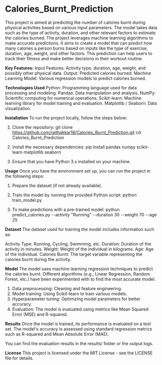 # Calories_Burnt_Prediction

This project is aimed at predicting the number of calories burnt during physical activities based on various input parameters. The model takes data such as the type of activity, duration, and other relevant factors to estimate the calories burned. The project leverages machine learning algorithms to make accurate predictions. It aims to create a model that can predict how many calories a person burns based on inputs like the type of exercise, duration, age, weight, and other factors. This prediction can help users to track their fitness and make better decisions in their workout routine.

**Key Features:**
Input Features: Activity type, duration, age, weight, and possibly other physical data.
Output: Predicted calories burned.
Machine Learning Model: Various regression models to predict calories burned.

**Technologies Used**
Python: Programming language used for data processing and modeling.
Pandas: Data manipulation and analysis.
NumPy: Scientific computing for numerical operations.
Scikit-learn: Machine learning library for model training and evaluation.
Matplotlib / Seaborn: Data visualization.

**Installation**
To run the project locally, follow the steps below:
1. Clone the repository:
   git clone https://github.com/rajthakkar18/Calories_Burnt_Prediction.git
      cd Calories_Burnt_Prediction

2. Install the necessary dependencies:
pip install pandas numpy scikit-learn matplotlib seaborn

3. Ensure that you have Python 3.x installed on your machine.

**Usage**
Once you have the environment set up, you can run the project in the following steps:

1. Prepare the dataset (if not already available).

2. Train the model by running the provided Python script:
  python train_model.py

3. To make predictions with a pre-trained model:
  python predict_calories.py --activity "Running" --duration 30 --weight 70 --age 25

**Dataset**
The dataset used for training the model includes information such as:

Activity Type: Running, Cycling, Swimming, etc.
Duration: Duration of the activity in minutes.
Weight: Weight of the individual in kilograms.
Age: Age of the individual.
Calories Burnt: The target variable representing the calories burnt during the activity.

**Model**
The model uses machine learning regression techniques to predict the calories burnt. Different algorithms (e.g., Linear Regression, Random Forest, etc.) have been experimented with to find the most accurate model.

1. Data preprocessing: Cleaning and feature engineering.
2. Model training: Using Scikit-learn to train various models.
3. Hyperparameter tuning: Optimizing model parameters for better accuracy.
4. Evaluation: The model is evaluated using metrics like Mean Squared Error (MSE) and R-squared.

**Results**
Once the model is trained, its performance is evaluated on a test set. The model's accuracy is assessed using standard regression metrics such as R-squared and Mean Absolute Error (MAE).

You can find the evaluation results in the results/ folder or the output logs.

**License**
This project is licensed under the MIT License - see the LICENSE file for details.




